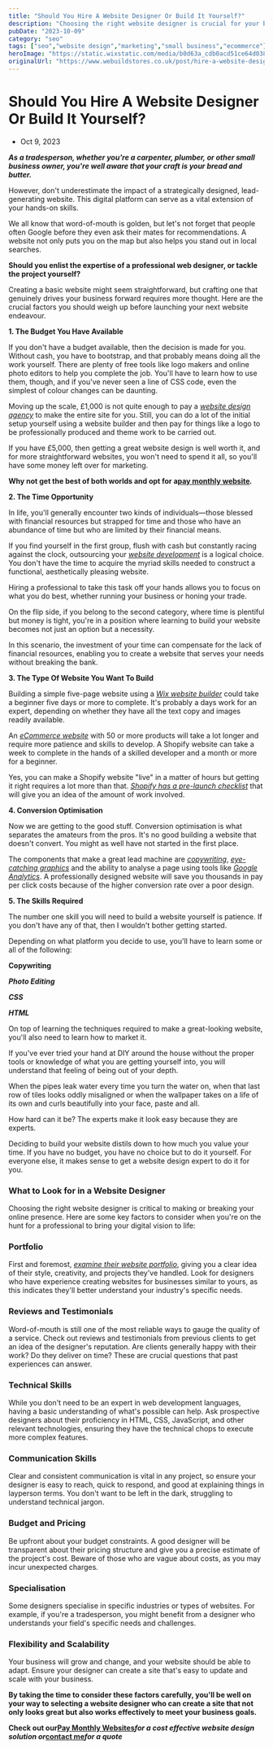 ```yaml
---
title: "Should You Hire A Website Designer Or Build It Yourself?"
description: "Choosing the right website designer is crucial for your business's online success. Discover key factors like portfolio, reviews, technical skills, and b."
pubDate: "2023-10-09"
category: "seo"
tags: ["seo","website design","marketing","small business","ecommerce"]
heroImage: "https://static.wixstatic.com/media/b0d63a_cdb0acd51ce64d038c289a4c3822116f~mv2.jpg/v1/fill/w_740,h_420,al_c,q_90,usm_0.66_1.00_0.01,enc_avif,quality_auto/b0d63a_cdb0acd51ce64d038c289a4c3822116f~mv2.jpg"
originalUrl: "https://www.webuildstores.co.uk/post/hire-a-website-designer"
---
```


# Should You Hire A Website Designer Or Build It Yourself?

 * Oct 9, 2023

**_As a tradesperson, whether you're a carpenter, plumber, or other small business owner, you're well aware that your craft is your bread and butter._**

However, don't underestimate the impact of a strategically designed, lead-generating website. This digital platform can serve as a vital extension of your hands-on skills.

We all know that word-of-mouth is golden, but let's not forget that people often Google before they even ask their mates for recommendations. A website not only puts you on the map but also helps you stand out in local searches.

**Should you enlist the expertise of a professional web designer, or tackle the project yourself?**

Creating a basic website might seem straightforward, but crafting one that genuinely drives your business forward requires more thought. Here are the crucial factors you should weigh up before launching your next website endeavour.

**1\. The Budget You Have Available**

If you don't have a budget available, then the decision is made for you. Without cash, you have to bootstrap, and that probably means doing all the work yourself. There are plenty of free tools like logo makers and online photo editors to help you complete the job. You'll have to learn how to use them, though, and if you've never seen a line of CSS code, even the simplest of colour changes can be daunting.

Moving up the scale, £1,000 is not quite enough to pay a [_website design agency_](https://www.webuildstores.co.uk) to make the entire site for you. Still, you can do a lot of the initial setup yourself using a website builder and then pay for things like a logo to be professionally produced and theme work to be carried out.

If you have £5,000, then getting a great website design is well worth it, and for more straightforward websites, you won't need to spend it all, so you'll have some money left over for marketing.

**Why not get the best of both worlds and opt for a**[**__pay monthly website__**](https://www.webuildstores.co.uk/plans-pricing)**_._**

**2\. The Time Opportunity**

In life, you'll generally encounter two kinds of individuals—those blessed with financial resources but strapped for time and those who have an abundance of time but who are limited by their financial means.

If you find yourself in the first group, flush with cash but constantly racing against the clock, outsourcing your [_website development_](https://www.webuildstores.co.uk/website-development) is a logical choice. You don't have the time to acquire the myriad skills needed to construct a functional, aesthetically pleasing website.

Hiring a professional to take this task off your hands allows you to focus on what you do best, whether running your business or honing your trade.

On the flip side, if you belong to the second category, where time is plentiful but money is tight, you're in a position where learning to build your website becomes not just an option but a necessity.

In this scenario, the investment of your time can compensate for the lack of financial resources, enabling you to create a website that serves your needs without breaking the bank.

[](https://www.webuildstores.co.uk/post/small-business-seo)

**3\. The Type Of Website You Want To Build**

Building a simple five-page website using a [_Wix website builder_](https://www.storebuilder.co.uk/wix-review) could take a beginner five days or more to complete. It's probably a days work for an expert, depending on whether they have all the text copy and images readily available.

An [_eCommerce website_](https://www.webuildstores.co.uk/ecommerce-design) with 50 or more products will take a lot longer and require more patience and skills to develop. A Shopify website can take a week to complete in the hands of a skilled developer and a month or more for a beginner.

Yes, you can make a Shopify website "live" in a matter of hours but getting it right requires a lot more than that. [_Shopify has a pre-launch checklist_](https://www.shopify.co.uk/blog/shopify-store-launch-checklist) that will give you an idea of the amount of work involved.

**4\. Conversion Optimisation**

Now we are getting to the good stuff. Conversion optimisation is what separates the amateurs from the pros. It's no good building a website that doesn't convert. You might as well have not started in the first place.

The components that make a great lead machine are [_copywriting_](https://www.webuildstores.co.uk/content-writing-services), [_eye-catching graphics_](https://www.webuildstores.co.uk/graphic-design) and the ability to analyse a page using tools like [_Google Analytics_](https://www.webuildstores.co.uk/post/your-introduction-to-google-analytics). A professionally designed website will save you thousands in pay per click costs because of the higher conversion rate over a poor design.

[](https://www.webuildstores.co.uk/post/starting-a-small-business-blog)

**5\. The Skills Required**

The number one skill you will need to build a website yourself is patience. If you don't have any of that, then I wouldn't bother getting started.

Depending on what platform you decide to use, you'll have to learn some or all of the following:

**Copywriting**

**_Photo Editing_**

**_CSS_**

**_HTML_**

On top of learning the techniques required to make a great-looking website, you'll also need to learn how to market it.

If you've ever tried your hand at DIY around the house without the proper tools or knowledge of what you are getting yourself into, you will understand that feeling of being out of your depth.

When the pipes leak water every time you turn the water on, when that last row of tiles looks oddly misaligned or when the wallpaper takes on a life of its own and curls beautifully into your face, paste and all.

How hard can it be? The experts make it look easy because they are experts.

Deciding to build your website distils down to how much you value your time. If you have no budget, you have no choice but to do it yourself. For everyone else, it makes sense to get a website design expert to do it for you.

### What to Look for in a Website Designer

Choosing the right website designer is critical to making or breaking your online presence. Here are some key factors to consider when you're on the hunt for a professional to bring your digital vision to life:

### Portfolio

First and foremost, [_examine their website portfolio_](https://www.webuildstores.co.uk/work-in-progress), giving you a clear idea of their style, creativity, and projects they've handled. Look for designers who have experience creating websites for businesses similar to yours, as this indicates they'll better understand your industry's specific needs.

### Reviews and Testimonials

Word-of-mouth is still one of the most reliable ways to gauge the quality of a service. Check out reviews and testimonials from previous clients to get an idea of the designer's reputation. Are clients generally happy with their work? Do they deliver on time? These are crucial questions that past experiences can answer.

### Technical Skills

While you don't need to be an expert in web development languages, having a basic understanding of what's possible can help. Ask prospective designers about their proficiency in HTML, CSS, JavaScript, and other relevant technologies, ensuring they have the technical chops to execute more complex features.

### Communication Skills

Clear and consistent communication is vital in any project, so ensure your designer is easy to reach, quick to respond, and good at explaining things in layperson terms. You don't want to be left in the dark, struggling to understand technical jargon.

### Budget and Pricing

Be upfront about your budget constraints. A good designer will be transparent about their pricing structure and give you a precise estimate of the project's cost. Beware of those who are vague about costs, as you may incur unexpected charges.

### Specialisation

Some designers specialise in specific industries or types of websites. For example, if you're a tradesperson, you might benefit from a designer who understands your field's specific needs and challenges.

### Flexibility and Scalability

Your business will grow and change, and your website should be able to adapt. Ensure your designer can create a site that's easy to update and scale with your business.

**By taking the time to consider these factors carefully, you'll be well on your way to selecting a website designer who can create a site that not only looks great but also works effectively to meet your business goals.**

**Check out our**[**__Pay Monthly Websites__**](https://www.webuildstores.co.uk/pay-monthly-websites)**_for a cost effective website design solution or_**[**__contact me__**](https://www.webuildstores.co.uk/contact)**_for a quote_**
